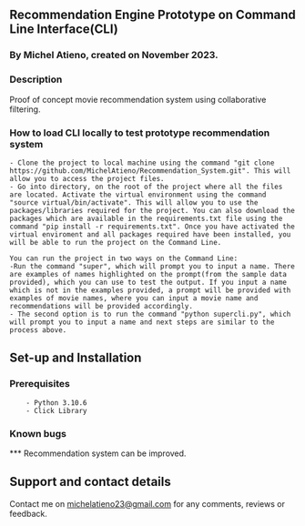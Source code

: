## Recommendation Engine Prototype on Command Line Interface(CLI)
### By Michel Atieno, created on November 2023.

### Description
Proof of concept movie recommendation system using collaborative filtering.


### How to load CLI locally to test prototype recommendation system
    - Clone the project to local machine using the command "git clone https://github.com/MichelAtieno/Recommendation_System.git". This will allow you to access the project files.
    - Go into directory, on the root of the project where all the files are located. Activate the virtual environment using the command "source virtual/bin/activate". This will allow you to use the packages/libraries required for the project. You can also download the packages which are available in the requirements.txt file using the command "pip install -r requirements.txt". Once you have activated the virtual enviroment and all packages required have been installed, you will be able to run the project on the Command Line.

    You can run the project in two ways on the Command Line: 
    -Run the command "super", which will prompt you to input a name. There are examples of names highlighted on the prompt(from the sample data provided), which you can use to test the output. If you input a name which is not in the examples provided, a prompt will be provided with examples of movie names, where you can input a movie name and recommendations will be provided accordingly.
    - The second option is to run the command "python supercli.py", which will prompt you to input a name and next steps are similar to the process above.
    

## Set-up and Installation
###     Prerequisites
        - Python 3.10.6
        - Click Library           

###  Known bugs
*** Recommendation system can be improved.


## Support and contact details
Contact me on michelatieno23@gmail.com for any comments, reviews or feedback.


